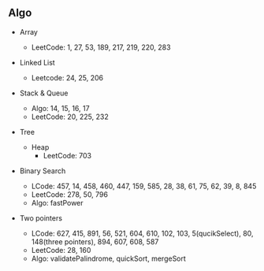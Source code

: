 ## Algo ##

* Array
  * LeetCode: 1, 27, 53, 189, 217, 219, 220, 283

* Linked List
  * Leetcode: 24, 25, 206

* Stack & Queue
  * Algo: 14, 15, 16, 17
  * LeetCode: 20, 225, 232

* Tree
  * Heap
    * LeetCode: 703


* Binary Search
  * LCode: 457, 14, 458, 460, 447, 159, 585, 28, 38, 61, 75, 62, 39, 8, 845
  * LeetCode: 278, 50, 796
  * Algo: fastPower

* Two pointers
  * LCode: 627, 415, 891, 56, 521, 604, 610, 102, 103, 5(qucikSelect), 80, 148(three pointers), 894, 607, 608, 587
  * LeetCode: 28, 160
  * Algo: validatePalindrome, quickSort, mergeSort
